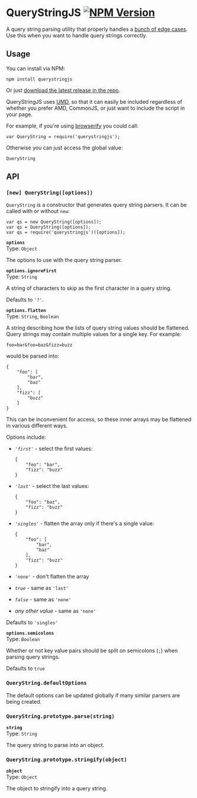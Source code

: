 # QueryStringJS [![NPM Version][npm-badge]][npm-link]

A query string parsing utility that properly handles a [bunch of edge cases][1]. Use this when you want to handle query strings correctly.

## Usage

You can install via NPM:

    npm install querystringjs

Or just [download the latest release in the repo][3].

QueryStringJS uses [UMD][2], so that it can easily be included regardless of whether you prefer AMD, CommonJS, or just want to include the script in your page.

For example, if you're using [browserify][4] you could call:

    var QueryString = require('querystringjs');

Otherwise you can just access the global value:

    QueryString

## API

### `[new] QueryString([options])`

`QueryString` is a constructor that generates query string parsers. It can be called with or without `new`:

    var qs = new QueryString([options]);
    var qs = QueryString([options]);
    var qs = require('querystringjs')([options]);

**`options`**  
Type: `Object`

The options to use with the query string parser.

**`options.ignoreFirst`**  
Type: `String`

A string of characters to skip as the first character in a query string.

Defaults to `'?'`.

**`options.flatten`**  
Type: `String`, `Boolean`

A string describing how the lists of query string values should be flattened. Query strings may contain multiple values for a single key. For example:

    foo=bar&foo=baz&fizz=buzz

would be parsed into:

    {
        "foo": [
            "bar",
            "baz"
        ],
        "fizz": [
            "buzz"
        ]
    }

This can be inconvenient for access, so these inner arrays may be flattened in various different ways.

Options include:

 * *`'first'`* - select the first values:

   ```
   {
       "foo": "bar",
       "fizz": "buzz"
   }
   ```

 * *`'last'`* - select the last values:

   ```
   {
       "foo": "baz",
       "fizz": "buzz"
   }
   ```

 * *`'singles'`* - flatten the array only if there's a single value:

   ```
   {
       "foo": [
           "bar",
           "baz"
       ],
       "fizz": "buzz"
   }
   ```

 * *`'none'`* - don't flatten the array

 * *`true`* - same as `'last'`

 * *`false`* - same as `'none'`

 * *any other value* - same as `'none'`

Defaults to `'singles'`

**`options.semicolons`**  
Type: `Boolean`

Whether or not key value pairs should be split on semicolons (`;`) when parsing query strings.

Defaults to `true`

### `QueryString.defaultOptions`

The default options can be updated globally if many similar parsers are being created.

### `QueryString.prototype.parse(string)`

**`string`**  
Type: `String`

The query string to parse into an object.

### `QueryString.prototype.stringify(object)`

**`object`**  
Type: `Object`

The object to stringify into a query string.

[1]: http://zzzzbov.com/blag/querystring-hell
[2]: https://github.com/umdjs/umd
[3]: https://github.com/zzzzBov/QueryStringJS/releases
[4]: http://browserify.org/
[npm-badge]: https://img.shields.io/npm/v/querystringjs.svg
[npm-link]: https://www.npmjs.com/package/querystringjs